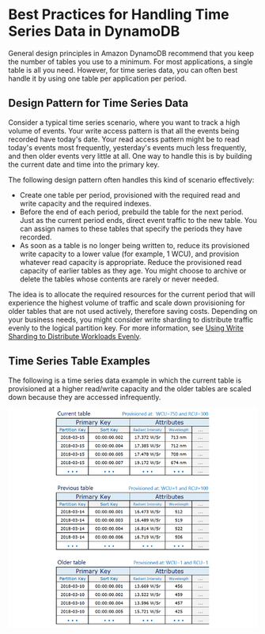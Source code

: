 # Best Practices for Handling Time Series Data in DynamoDB<a name="bp-time-series"></a>

General design principles in Amazon DynamoDB recommend that you keep the number of tables you use to a minimum\. For most applications, a single table is all you need\. However, for time series data, you can often best handle it by using one table per application per period\.

## Design Pattern for Time Series Data<a name="bp-time-series-pattern"></a>

Consider a typical time series scenario, where you want to track a high volume of events\. Your write access pattern is that all the events being recorded have today's date\. Your read access pattern might be to read today's events most frequently, yesterday's events much less frequently, and then older events very little at all\. One way to handle this is by building the current date and time into the primary key\.

The following design pattern often handles this kind of scenario effectively:
+ Create one table per period, provisioned with the required read and write capacity and the required indexes\.
+ Before the end of each period, prebuild the table for the next period\. Just as the current period ends, direct event traffic to the new table\. You can assign names to these tables that specify the periods they have recorded\.
+ As soon as a table is no longer being written to, reduce its provisioned write capacity to a lower value \(for example, 1 WCU\), and provision whatever read capacity is appropriate\. Reduce the provisioned read capacity of earlier tables as they age\. You might choose to archive or delete the tables whose contents are rarely or never needed\.

The idea is to allocate the required resources for the current period that will experience the highest volume of traffic and scale down provisioning for older tables that are not used actively, therefore saving costs\. Depending on your business needs, you might consider write sharding to distribute traffic evenly to the logical partition key\. For more information, see [Using Write Sharding to Distribute Workloads Evenly](bp-partition-key-sharding.md)\.

## Time Series Table Examples<a name="bp-time-series-examples"></a>

The following is a time series data example in which the current table is provisioned at a higher read/write capacity and the older tables are scaled down because they are accessed infrequently\.

![\[Table schema for high-volume time-series data.\]](./images/TimeSeries.png)